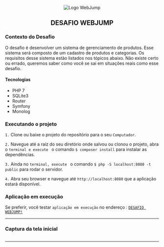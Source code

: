 <p align="center">
  <img align="center" alt="Logo WebJump" src="https://webjump.com.br/wp-content/uploads/2019/03/logo-webjump-footer.png" />
</p>

<h2 align="center">
  DESAFIO WEBJUMP
</h2>


### Contexto do Desafio

O desafio é desenvolver um sistema de gerenciamento de produtos. Esse sistema será composto de um cadastro de produtos e categorias. Os requisitos desse sistema estão listados nos tópicos abaixo. Não existe certo ou errado, queremos saber como você se sai em situações reais como esse desafio.


<h4>Tecnologias</h4>
<ul>
  <li> PHP 7
  <li> SQLite3 
  <li> Router
  <li> Symfony
  <li> Monolog
</ul>


### Executando o projeto

`1.` Clone ou baixe o projeto do repositório para o seu `Computador`.

`2.` Navegue até a raíz do seu diretório onde salvou ou clonou o projeto, abra o `terminal e execute ` o comando `$ composer install` para instalar as dependências. 

`3.` Ainda no `terminal, execute ` o comando `$ php -S localhost:8080 -t public` para rodar o servidor.

`4.` Abra seu browser e navegue até `http://localhost:8080` que a aplicação estará disponível.


### Aplicação em execução

Se preferir, você testar `aplicação em execução` no endereço :
<a href="http://webjump.rodrigodacruz.com.br:8080" target="_blank" >`DESAFIO WEBJUMP!`</a>

<hr>

### Captura da tela inicial

<p align="center">
  <img align="center" alt="" src="http://webjump.rodrigodacruz.com.br:8080/webjump.png" />
</p>

<hr>

